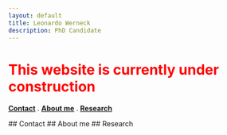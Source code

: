 ```yaml
---
layout: default
title: Leonardo Werneck
description: PhD Candidate
---
```


# <font color='red'> This website is currently under construction </font>

[**Contact**](#Contact) . [**About me**](#About) . [**Research**](#Research)


<a name='Contact'>
## Contact

<a name='About'>
## About me

<a name='Research'>
## Research


